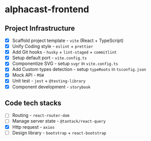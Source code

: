 # alphacast-frontend

## Project Infrastructure

- [x] Scaffold project template - `vite` (React + TypeScript)
- [x] Unify Coding style - `eslint` + `prettier`
- [x] Add Git hooks - `husky` + `lint-staged` + `commitlint`
- [x] Setup default port - `vite.config.ts`
- [x] Componentize SVG - setup `svgr` in `vite.config.ts`
- [x] Add Custom types detection - setup `typeRoots` in `tsconfig.json`
- [x] Mock API - `MSW`
- [x] Unit test - `jest` + `@testing-library`
- [x] Component development - `storybook`

## Code tech stacks

- [ ] Routing - `react-router-dom`
- [ ] Manage server state - `@tantack/react-query`
- [x] Http request - `axios`
- [ ] Design library - `bootstrap` + `react-bootstrap`

